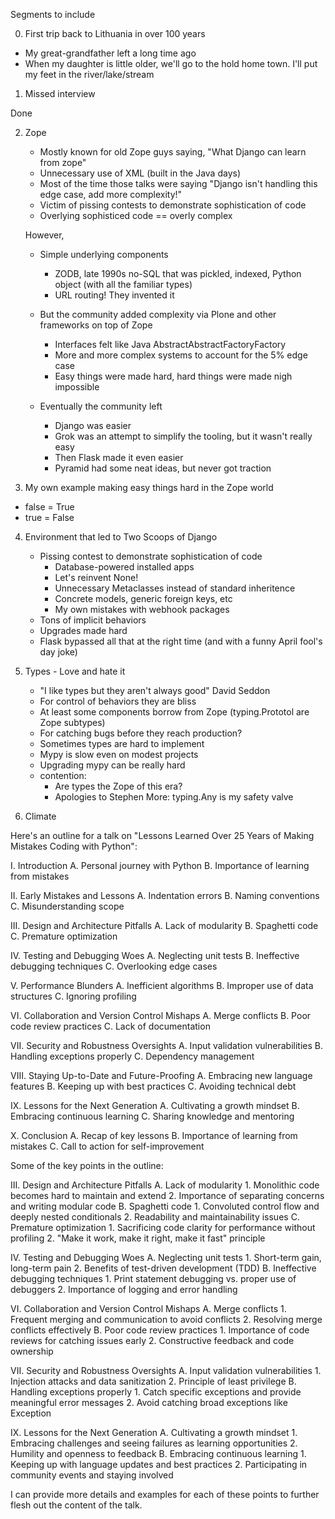 Segments to include

0. First trip back to Lithuania in over 100 years

- My great-grandfather left a long time ago
- When my daughter is little older, we'll go to the hold home town. I'll put my feet in the river/lake/stream

1. Missed interview

Done

2. Zope
   - Mostly known for old Zope guys saying, "What Django can learn from zope"
   - Unnecessary use of XML (built in the Java days)
   - Most of the time those talks were saying "Django isn't handling this edge case, add more complexity!"
   - Victim of pissing contests to demonstrate sophistication of code
   - Overlying sophisticed code == overly complex

   However,
   - Simple underlying components
      - ZODB, late 1990s no-SQL that was pickled, indexed, Python object (with all the familiar types)
      - URL routing! They invented it

   - But the community added complexity via Plone and other frameworks on top of Zope
      - Interfaces felt like Java AbstractAbstractFactoryFactory
      - More and more complex systems to account for the 5% edge case
      - Easy things were made hard, hard things were made nigh impossible
   
   - Eventually the community left
      - Django was easier
      - Grok was an attempt to simplify the tooling, but it wasn't really easy
      - Then Flask made it even easier
      - Pyramid had some neat ideas, but never got traction

3. My own example making easy things hard in the Zope world

- false = True
- true = False

4. Environment that led to Two Scoops of Django
   - Pissing contest to demonstrate sophistication of code
      - Database-powered installed apps
      - Let's reinvent None!
      - Unnecessary Metaclasses instead of standard inheritence 
      - Concrete models, generic foreign keys, etc
      - My own mistakes with webhook packages
   - Tons of implicit behaviors
   - Upgrades made hard
   - Flask bypassed all that at the right time (and with a funny April fool's day joke)

5. Types - Love and hate it
   - "I like types but they aren't always good" David Seddon
   - For control of behaviors they are bliss
   - At least some components borrow from Zope (typing.Prototol are Zope subtypes)
   - For catching bugs before they reach production?
   - Sometimes types are hard to implement
   - Mypy is slow even on modest projects
   - Upgrading mypy can be really hard
   - contention:
      - Are types the Zope of this era?
      - Apologies to Stephen More: typing.Any is my safety valve

6. Climate



Here's an outline for a talk on "Lessons Learned Over 25 Years of Making Mistakes Coding with Python":

I. Introduction
   A. Personal journey with Python
   B. Importance of learning from mistakes

II. Early Mistakes and Lessons
   A. Indentation errors
   B. Naming conventions
   C. Misunderstanding scope

III. Design and Architecture Pitfalls
   A. Lack of modularity
   B. Spaghetti code
   C. Premature optimization

IV. Testing and Debugging Woes
   A. Neglecting unit tests
   B. Ineffective debugging techniques
   C. Overlooking edge cases

V. Performance Blunders
   A. Inefficient algorithms
   B. Improper use of data structures
   C. Ignoring profiling

VI. Collaboration and Version Control Mishaps
   A. Merge conflicts
   B. Poor code review practices
   C. Lack of documentation

VII. Security and Robustness Oversights
   A. Input validation vulnerabilities
   B. Handling exceptions properly
   C. Dependency management

VIII. Staying Up-to-Date and Future-Proofing
   A. Embracing new language features
   B. Keeping up with best practices
   C. Avoiding technical debt

IX. Lessons for the Next Generation
   A. Cultivating a growth mindset
   B. Embracing continuous learning
   C. Sharing knowledge and mentoring

X. Conclusion
   A. Recap of key lessons
   B. Importance of learning from mistakes
   C. Call to action for self-improvement





Some of the key points in the outline:

III. Design and Architecture Pitfalls
    A. Lack of modularity
       1. Monolithic code becomes hard to maintain and extend
       2. Importance of separating concerns and writing modular code
    B. Spaghetti code
       1. Convoluted control flow and deeply nested conditionals
       2. Readability and maintainability issues
    C. Premature optimization
       1. Sacrificing code clarity for performance without profiling
       2. "Make it work, make it right, make it fast" principle

IV. Testing and Debugging Woes
    A. Neglecting unit tests
       1. Short-term gain, long-term pain
       2. Benefits of test-driven development (TDD)
    B. Ineffective debugging techniques
       1. Print statement debugging vs. proper use of debuggers
       2. Importance of logging and error handling

VI. Collaboration and Version Control Mishaps
    A. Merge conflicts
       1. Frequent merging and communication to avoid conflicts
       2. Resolving merge conflicts effectively
    B. Poor code review practices
       1. Importance of code reviews for catching issues early
       2. Constructive feedback and code ownership

VII. Security and Robustness Oversights
    A. Input validation vulnerabilities
       1. Injection attacks and data sanitization
       2. Principle of least privilege
    B. Handling exceptions properly
       1. Catch specific exceptions and provide meaningful error messages
       2. Avoid catching broad exceptions like Exception

IX. Lessons for the Next Generation
    A. Cultivating a growth mindset
       1. Embracing challenges and seeing failures as learning opportunities
       2. Humility and openness to feedback
    B. Embracing continuous learning
       1. Keeping up with language updates and best practices
       2. Participating in community events and staying involved

I can provide more details and examples for each of these points to further flesh out the content of the talk.